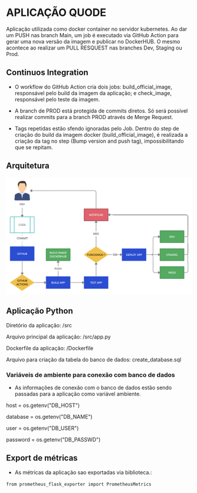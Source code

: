 # APLICAÇÃO QUODE

Aplicação utilizada como docker container no servidor kubernetes.
Ao dar um PUSH nas branch Main, um job é executado via GitHub Action para gerar uma nova versão da imagem e publicar no DockerHUB. O mesmo acontece ao realizar um PULL RESQUEST nas branches Dev, Staging ou Prod.

## Continuos Integration

- O workflow do GitHub Action cria dois jobs: build_official_image, responsável pelo build da imagem da aplicação; e check_image, responsável pelo teste da imagem.

- A branch de PROD está protegida de commits diretos. Só será possível realizar commits para a branch PROD através de Merge Request.

- Tags repetidas estão sfendo ignoradas pelo Job. Dentro do step de criação do build da imagem docker (build_official_image), é realizada a criação da tag no step (Bump version and push tag), impossibilitando que se repitam.

## Arquitetura

![Draw-ApplicationQuode](architecture/Draw-ApplicationQuode.png)

## Aplicação Python

Diretório da aplicação: /src

Arquivo principal da aplicação: /src/app.py

Dockerfile da aplicação: /Dockerfile

Arquivo para criação da tabela do banco de dados: create_database.sql

### Variáveis de ambiente para conexão com banco de dados

- As informações de conexão com o banco de dados estão sendo passadas para a aplicação como variável ambiente.

host = os.getenv("DB_HOST")

database = os.getenv("DB_NAME")

user = os.getenv("DB_USER")

password = os.getenv("DB_PASSWD")

## Export de métricas

- As métricas da aplicação sao exportadas via biblioteca.:

```from prometheus_flask_exporter import PrometheusMetrics```
